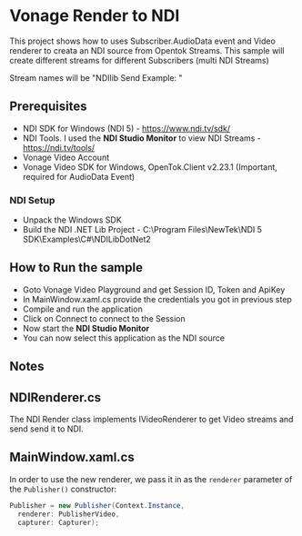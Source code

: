 # Vonage Render to NDI
This project shows how to uses Subscriber.AudioData event and Video renderer to creata an NDI source from
Opentok Streams. This sample will create different streams for different Subscribers (multi NDI Streams)

Stream names will be "NDIlib Send Example: <STREAMID>"

## Prerequisites

- NDI SDK for Windows (NDI 5) - https://www.ndi.tv/sdk/
- NDI Tools. I used the **NDI Studio Monitor** to view NDI Streams - https://ndi.tv/tools/
- Vonage Video Account
- Vonage Video SDK for Windows, OpenTok.Client v2.23.1 (Important, required for AudioData Event)

### NDI Setup

- Unpack the Windows SDK
- Build the NDI .NET Lib Project - C:\Program Files\NewTek\NDI 5 SDK\Examples\C#\NDILibDotNet2

## How to Run the sample

- Goto Vonage Video Playground and get Session ID, Token and ApiKey
- In MainWindow.xaml.cs provide the credentials you got in previous step
- Compile and run the application
- Click on Connect to connect to the Session
- Now start the **NDI Studio Monitor**
- You can now select this application as the NDI source

## Notes

NDIRenderer.cs
----------------------

The NDI Render class implements IVideoRenderer to get Video streams and send send it to NDI.

MainWindow.xaml.cs
------------------

In order to use the new renderer, we pass it in as the `renderer` parameter of the
`Publisher()` constructor:

```csharp
Publisher = new Publisher(Context.Instance,
  renderer: PublisherVideo,
  capturer: Capturer);
```


